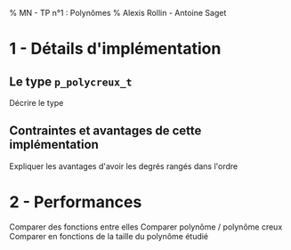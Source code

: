 % MN - TP n°1 : Polynômes
% Alexis Rollin - Antoine Saget

# 1 - Détails d'implémentation

## Le type `p_polycreux_t`

Décrire le type 

## Contraintes et avantages de cette implémentation

Expliquer les avantages d'avoir les degrés rangés dans l'ordre

# 2 - Performances

Comparer des fonctions entre elles
Comparer polynôme / polynôme creux
Comparer en fonctions de la taille du polynôme étudié